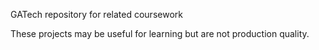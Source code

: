 GATech repository for related coursework

These projects may be useful for learning but are not production quality.


